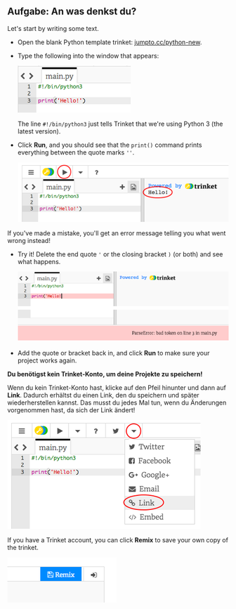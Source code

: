 ## Aufgabe: An was denkst du?

Let's start by writing some text.

+ Open the blank Python template trinket: <a href="http://jumpto.cc/python-new" target="_blank">jumpto.cc/python-new</a>.

+ Type the following into the window that appears:
    
    ![screenshot](images/me-hi.png)
    
    The line `#!/bin/python3` just tells Trinket that we're using Python 3 (the latest version).

+ Click **Run**, and you should see that the `print()` command prints everything between the quote marks `''`.
    
    ![Screenshot](images/me-hi-test.png)

If you've made a mistake, you'll get an error message telling you what went wrong instead!

+ Try it! Delete the end quote `'` or the closing bracket `)` (or both) and see what happens.
    
    ![screenshot](images/me-syntax.png)

+ Add the quote or bracket back in, and click **Run** to make sure your project works again.

**Du benötigst kein Trinket-Konto, um deine Projekte zu speichern!**

Wenn du kein Trinket-Konto hast, klicke auf den Pfeil hinunter und dann auf **Link**. Dadurch erhältst du einen Link, den du speichern und später wiederherstellen kannst. Das musst du jedes Mal tun, wenn du Änderungen vorgenommen hast, da sich der Link ändert!

![Screenshot](images/me-link.png)

If you have a Trinket account, you can click **Remix** to save your own copy of the trinket.

![Screenshot](images/me-remix.png)